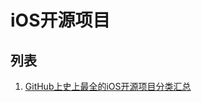 # iOS开源项目

## 列表

1. [GitHub上史上最全的iOS开源项目分类汇总](http://blog.csdn.net/arodung/article/details/50846546)
